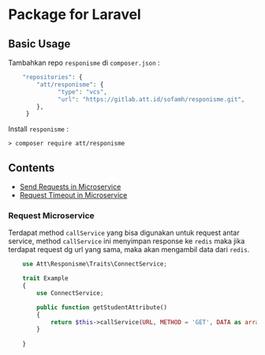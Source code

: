 # Package for Laravel

## Basic Usage
Tambahkan repo `responisme` di `composer.json` :
```php
    "repositories": {
        "att/responisme": {
              "type": "vcs",
              "url": "https://gitlab.att.id/sofamh/responisme.git",              
        },
     }
```
Install `responisme` :

    > composer require att/responisme

## Contents

+ [Send Requests in Microservice](#request-microservice)
+ [Request Timeout in Microservice](#request-timeout)

### Request Microservice
Terdapat method `callService` yang bisa digunakan untuk request antar service, method `callService` ini menyimpan response ke `redis` maka jika terdapat request dg url yang sama, maka akan mengambil data dari `redis`. 

```php
    use Att\Responisme\Traits\ConnectService;

    trait Example
    {
        use ConnectService;

        public function getStudentAttribute()
        {        
            return $this->callService(URL, METHOD = 'GET', DATA as array);
        }
        
    }
```
